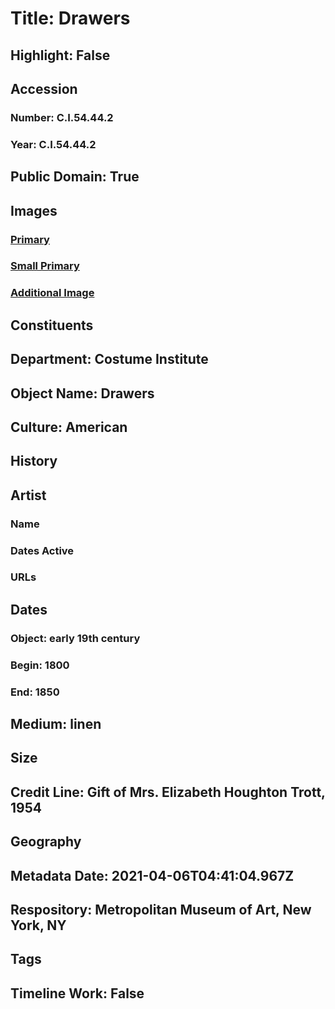 # Title: Drawers
## Highlight: False
## Accession
### Number: C.I.54.44.2
### Year: C.I.54.44.2
## Public Domain: True
## Images
### [Primary](https://images.metmuseum.org/CRDImages/ci/original/CI54.44.2_F.jpg)
### [Small Primary](https://images.metmuseum.org/CRDImages/ci/web-large/CI54.44.2_F.jpg)
### [Additional Image](https://images.metmuseum.org/CRDImages/ci/original/CI54.44.2_B.jpg)
## Constituents
## Department: Costume Institute
## Object Name: Drawers
## Culture: American
## History
## Artist
### Name
### Dates Active
### URLs
## Dates
### Object: early 19th century
### Begin: 1800
### End: 1850
## Medium: linen
## Size
## Credit Line: Gift of Mrs. Elizabeth Houghton Trott, 1954
## Geography
## Metadata Date: 2021-04-06T04:41:04.967Z
## Respository: Metropolitan Museum of Art, New York, NY
## Tags
## Timeline Work: False